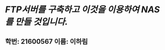 *FTP서버를 구축하고 이것을 이용하여 NAS를 만들 것입니다.*
=======================================================
학번: 21600567
이름: 이하림
---------------
